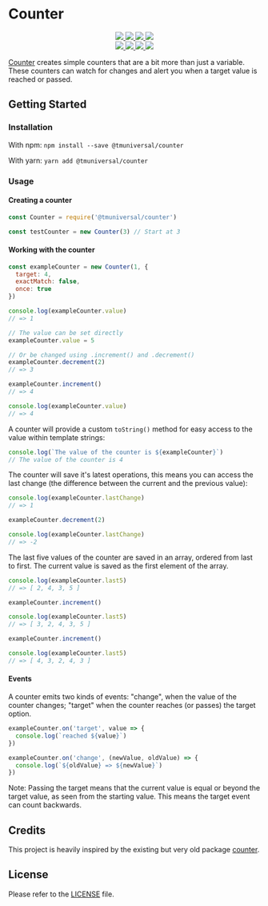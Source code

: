 # Counter

<div>
  <p align="center">
    <a href="https://github.com/TMUniversal/counter/blob/master/package.json#L3">
      <img src="https://img.shields.io/github/package-json/v/TMUniversal/counter?style=flat" />
    </a>
    <a href="https://github.com/TMUniversal/counter/actions">
      <img src="https://github.com/TMUniversal/counter/workflows/Build/badge.svg" />
    </a>
    <a href="https://tmuniversal.eu/redirect/patreon">
      <img src="https://img.shields.io/badge/Patreon-support_me-fa6956.svg?style=flat&logo=patreon" />
    </a>
    <a href="https://www.npmjs.com/package/@tmuniversal/counter">
      <img src="https://img.shields.io/npm/dt/@tmuniversal/counter" />
    </a>
    <br />
    <a href="https://bundlephobia.com/result?p=@tmuniversal/counter">
      <img src="https://img.shields.io/bundlephobia/min/@tmuniversal/counter?label=packge%20size" />
    </a>
    <a href="https://github.com/TMUniversal/counter/issues">
      <img src="https://img.shields.io/github/issues/TMUniversal/counter.svg?style=flat">
    </a>
    <a href="https://github.com/TMUniversal/counter/graphs/contributors">
      <img src="https://img.shields.io/github/contributors/TMUniversal/counter.svg?style=flat">
    </a>
    <a href="https://github.com/TMUniversal/counter/blob/stable/LICENSE.md">
      <img src="https://img.shields.io/github/license/TMUniversal/counter.svg?style=flat">
    </a>
  </p>
</div>

[Counter] creates simple counters that are a bit more than just a variable. These counters can watch for changes and alert you when a target value is reached or passed.

## Getting Started

### Installation

With npm: `npm install --save @tmuniversal/counter`

With yarn: `yarn add @tmuniversal/counter`

### Usage

#### Creating a counter

```js
const Counter = require('@tmuniversal/counter')

const testCounter = new Counter(3) // Start at 3
```

#### Working with the counter

```js
const exampleCounter = new Counter(1, {
  target: 4,
  exactMatch: false,
  once: true
})

console.log(exampleCounter.value)
// => 1

// The value can be set directly
exampleCounter.value = 5

// Or be changed using .increment() and .decrement()
exampleCounter.decrement(2)
// => 3

exampleCounter.increment()
// => 4

console.log(exampleCounter.value)
// => 4
```

A counter will provide a custom `toString()` method for easy access to the value within template strings:

```js
console.log(`The value of the counter is ${exampleCounter}`)
// The value of the counter is 4
```

The counter will save it's latest operations, this means you can access the last change (the difference between the current and the previous value):

```js
console.log(exampleCounter.lastChange)
// => 1

exampleCounter.decrement(2)

console.log(exampleCounter.lastChange)
// => -2
```

The last five values of the counter are saved in an array, ordered from last to first. The current value is saved as the first element of the array.

```js
console.log(exampleCounter.last5)
// => [ 2, 4, 3, 5 ]

exampleCounter.increment()

console.log(exampleCounter.last5)
// => [ 3, 2, 4, 3, 5 ]

exampleCounter.increment()

console.log(exampleCounter.last5)
// => [ 4, 3, 2, 4, 3 ]
```

#### Events

A counter emits two kinds of events: "change", when the value of the counter changes; "target" when the counter reaches (or passes) the target option.

```js
exampleCounter.on('target', value => {
  console.log(`reached ${value}`)
})

exampleCounter.on('change', (newValue, oldValue) => {
  console.log(`${oldValue} => ${newValue}`)
})
```

Note: Passing the target means that the current value is equal or beyond the target value, as seen from the starting value. This means the target event can count backwards.

## Credits

This project is heavily inspired by the existing but very old package [counter](https://www.npmjs.com/package/counter).

## License

Please refer to the [LICENSE](LICENSE.md) file.

[counter]: https://github.com/TMUniversal/counter
